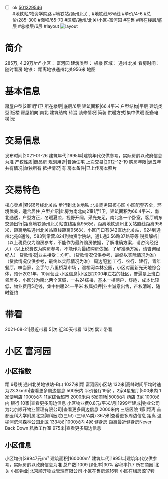 - [ ] ok [501329546](https://bj.5i5j.com/ershoufang/501329546.html)  
 #地铁站/物资学院路 #地铁站/通州北关 ,  #地铁线/6号线
#单价/4-6 #总价/285-300 #面积/65-70   #区域/通州/北关/小区-富河园 #在售 #所在楼层/底层 #总楼层/6层 #layout 
![layout](http://image2a.5i5j.com/bdir/layout/167915.jpg_P5.jpg) 
# 简介 
 285万,  4.29万/m² 
小区： 富河园
建筑类型： 板楼
区域： 通州 北关
看房时间： 随时看房
地铁： 距离地铁通州北关956米 地图
# 基本信息 
 房屋户型|2室1厅1卫
所在楼层|底层/6层
建筑面积|66.4平米
户型结构|平层
建筑类型|板楼
房屋朝向|南北
建筑结构|砖混
装修情况|简装
供暖方式|集中供暖
配备电梯|无
# 交易信息 
 发布时间|2021-01-26
建筑年代|1995年|建筑年代仅供参考，实际房龄以政府信息为准
产权性质|商品房
规划用途|普通住宅
上次交易|2012-12-19
购房年限|满五年
共有情况|单独所有
抵押情况|有
房本备件|已上传房本照片
# 交易特色 
 核心卖点|紧邻6号线北关站 步行到北关地铁 北关商务园核心区 小区配套齐全，环境优美，适合居住
户型介绍|此房为南北向2室1厅1卫，建筑面积为66.4平米，南北通透，户型方正，冬暖夏凉，视野开阔，采光充足，南北各一个卧室，客厅朝东
交通出行|距离地铁通州北关站直线距离956米，距离地铁通州北关站直线距离956米，距离地铁通州北关站直线距离956米，小区门口有342直达北关站，924到通州北苑8通线，583到常营.824到物资学院站，通1.通3.56路37路等等
税费解析|（以上税费仅为购房参考，不能作为最终购房依据，了解准确方案，请咨询经纪人）（以上税费仅为购房参考，不能作为最终购房依据，了解准确方案，请咨询经纪人）
贷款情况|业主接受：均可。（贷款情况仅供参考，最终以实际情况为准）（贷款情况仅供参考，最终以实际情况为准）
周边配套|工行、农行、建行，青年餐厅，味当家，金手勺 八里桥菜市场 ，温榆河森林公园，小区对面新光天地综合体，预计2021年，10月营业
小区信息|小区是2000年左右的社区，普遍是上班白领居多，小区分为南北两个区域，一共24栋楼，基本一梯两户，舒适，成本比较低，物业费用5毛钱，集中供暖24一平米
权属抵押|业主诚意出售，产权清晰，随时签约
# 带看 
 2021-08-21|最近带看	 5|次|近30天带看	 13|次|累计带看
# 小区 富河园
## 小区指数 
 距 6号线 通州北关地铁站-B口 1027米|距 富河园小区站 132米|高峰时间平均时速为23.3km/h|查看更多周边信息
500米内 平价餐厅19家 ，2家4星餐厅|500米内 1家便利店
1000米内 11家综合超市
2000米内 5家商场|500米内 药店 3家
1000米内 银行 10家|查看更多周边信息
小区物业费0.8元/平米/月|1999年建成|物业公司为北京顺开物业管理有限公司|查看更多周边信息
2000米内 三级医院 1家|距离 首都医科大学附属北京胸科医院(三甲) (三甲/A类) 367米|查看更多周边信息
距离 温榆河滨河森林公园北区 1334米|1000米内 4家 健身房
距离最近健身房Never Back Down 私教工作室 975米|查看更多周边信息
## 小区信息 
 小区均价|39947元/m²
建筑面积|160000m²
建筑年代|1995年|建筑年代仅供参考，实际房龄以政府信息为准
总户数|1009
绿化率|30%
容积率|1.7
所在商圈|北关
小区物业|北京顺开物业管理有限公司
小区在售房源16套
小区在租房源17套
